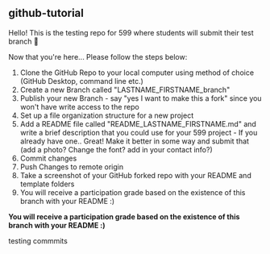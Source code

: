 ## github-tutorial
Hello! This is the testing repo for 599 where students will submit their test branch 🚀

Now that you're here...
Please follow the steps below: 

1. Clone the GitHub Repo to your local computer using method of choice (GitHub Desktop, command line etc.) 
2. Create a new Branch called "LASTNAME_FIRSTNAME_branch"
3. Publish your new Branch - say "yes I want to make this a fork" since you won't have write access to the repo
4. Set up a file organization structure for a new project
5. Add a README file called "README_LASTNAME_FIRSTNAME.md" and write a brief description that you could use for your 599 project - If you already have one.. Great! Make it better in some way and submit that (add a photo? Change the font? add in your contact info?)
6. Commit changes
7. Push Changes to remote origin
8. Take a screenshot of your GitHub forked repo with your README and template folders 
9. You will receive a participation grade based on the existence of this branch with your README :) 

**You will receive a participation grade based on the existence of this branch with your README :)**

testing commmits

